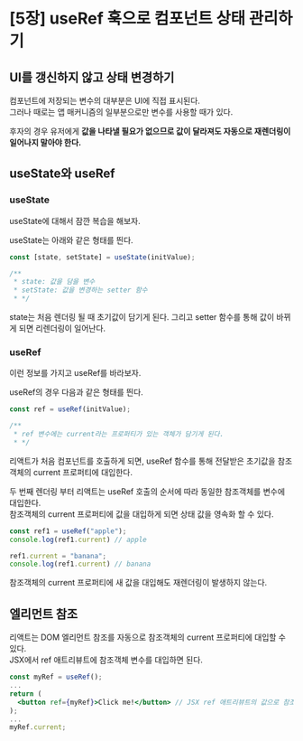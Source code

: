 # [5장] useRef 훅으로 컴포넌트 상태 관리하기

## UI를 갱신하지 않고 상태 변경하기
컴포넌트에 저장되는 변수의 대부분은 UI에 직접 표시된다.  
그러나 때로는 앱 매커니즘의 일부분으로만 변수를 사용할 때가 있다.

후자의 경우 유저에게 **값을 나타낼 필요가 없으므로 값이 달라져도 자동으로 재렌더링이 일어나지 말아야 한다.**

## useState와 useRef
### useState
useState에 대해서 잠깐 복습을 해보자.  

useState는 아래와 같은 형태를 띈다.
```jsx
const [state, setState] = useState(initValue);

/**
 * state: 값을 담을 변수
 * setState: 값을 변경하는 setter 함수
 * */
```
state는 처음 렌더링 될 때 초기값이 담기게 된다. 그리고 setter 함수를 통해 값이 바뀌게 되면 리렌더링이 일어난다.

### useRef
이런 정보를 가지고 useRef를 바라보자.  

useRef의 경우 다음과 같은 형태를 띈다.  
```jsx
const ref = useRef(initValue);

/**
 * ref 변수에는 current라는 프로퍼티가 있는 객체가 담기게 된다.
 * */
```

리액트가 처음 컴포넌트를 호출하게 되면, useRef 함수를 통해 전달받은 초기값을 참조객체의 current 프로퍼티에 대입한다.  

두 번째 렌더링 부터 리액트는 useRef 호출의 순서에 따라 동일한 참조객체를 변수에 대입한다.  
참조객체의 current 프로퍼티에 값을 대입하게 되면 상태 값을 영속화 할 수 있다.  

```jsx
const ref1 = useRef("apple");
console.log(ref1.current) // apple

ref1.current = "banana";
console.log(ref1.current) // banana
```
참조객체의 current 프로퍼티에 새 값을 대입해도 재렌더링이 발생하지 않는다.

## 엘리먼트 참조
리액트는 DOM 엘리먼트 참조를 자동으로 참조객체의 current 프로퍼티에 대입할 수 있다.  
JSX에서 ref 애트리뷰트에 참조객체 변수를 대입하면 된다.

```jsx
const myRef = useRef();
...
return (
  <button ref={myRef}>Click me!</button> // JSX ref 애트리뷰트의 값으로 참조객체를 지정
);
...
myRef.current;
```




